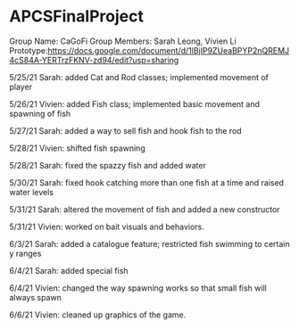 # APCSFinalProject
Group Name: CaGoFi
Group Members: Sarah Leong, Vivien Li
Prototype:https://docs.google.com/document/d/1lBjIP9ZUeaBPYP2nQREMJ4cS84A-YERTrzFKNV-zd94/edit?usp=sharing

5/25/21 Sarah: added Cat and Rod classes; implemented movement of player

5/26/21 Vivien: added Fish class; implemented basic movement and spawning of fish

5/27/21 Sarah: added a way to sell fish and hook fish to the rod

5/28/21 Vivien: shifted fish spawning

5/28/21 Sarah: fixed the spazzy fish and added water

5/30/21 Sarah: fixed hook catching more than one fish at a time and raised water levels

5/31/21 Sarah: altered the movement of fish and added a new constructor

5/31/21 Vivien: worked on bait visuals and behaviors.

6/3/21 Sarah: added a catalogue feature; restricted fish swimming to certain y ranges

6/4/21 Sarah: added special fish

6/4/21 Vivien: changed the way spawning works so that small fish will always spawn

6/6/21 Vivien: cleaned up graphics of the game.
